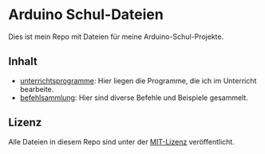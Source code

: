 # Arduino Schul-Dateien

Dies ist mein Repo mit Dateien für meine Arduino-Schul-Projekte.

## Inhalt

* [unterrichtsprogramme](unterrichtsprogramme/): Hier liegen die Programme, die ich im Unterricht bearbeite.
* [befehlsammlung](befehlsammlung/): Hier sind diverse Befehle und Beispiele gesammelt.

## Lizenz

Alle Dateien in diesem Repo sind unter der [MIT-Lizenz](LICENSE) veröffentlicht.
